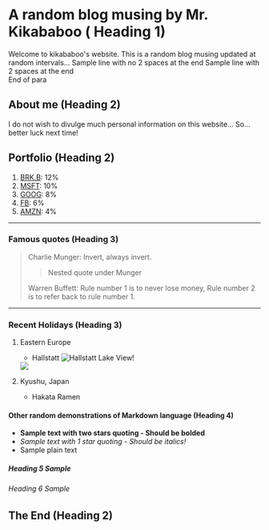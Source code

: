 # A random blog musing by Mr. Kikababoo ( Heading 1)
Welcome to kikababoo's website. This is a random blog musing updated at random intervals...
Sample line with no 2 spaces at the end
Sample line with 2 spaces at the end  
End of para

## About me (Heading 2)
I do not wish to divulge much personal information on this website... So... better luck next time!

## Portfolio (Heading 2)
1. [BRK.B][]: 12%  
2. [MSFT][]: 10%
3. [GOOG][]: 8%
4. [FB][]: 6%
5. [AMZN][]: 4%

[BRK.B]: https://www.google.com/search?q=BRK.B+share+price&oq=BRK.B+share+price&aqs=chrome..69i57.1437j0j1&sourceid=chrome&ie=UTF-8
[MSFT]: https://www.google.com/search?q=MSFT+share+price&oq=MSFT+share+price&aqs=chrome..69i57.1214j0j1&sourceid=chrome&ie=UTF-8
[GOOG]: https://www.google.com/search?q=GOOG+share+price&oq=GOOG+share+price&aqs=chrome..69i57j69i64.1023j0j1&sourceid=chrome&ie=UTF-8
[FB]: https://www.google.com/search?q=FB+share+price&oq=FB+share+price&aqs=chrome..69i57.2124j0j1&sourceid=chrome&ie=UTF-8
[AMZN]: https://www.google.com/search?q=AMZN+share+price&oq=AMZN+share+price&aqs=chrome..69i57.1253j0j1&sourceid=chrome&ie=UTF-8

***

### Famous quotes (Heading 3)
> Charlie Munger: Invert, always invert.  
>
>> Nested quote under Munger
> 
> Warren Buffett: Rule number 1 is to never lose money, Rule number 2 is to refer back to rule number 1.

---

### Recent Holidays (Heading 3)
1. Eastern Europe
    - Hallstatt
    ![Hallstatt Lake View!](https://github.com/kikababoo/website/blob/master/images/hallstatt.JPG)
    <img src="https://github.com/kikababoo/website/blob/master/images/hallstatt.JPG">

2. Kyushu, Japan
    - Hakata Ramen

#### Other random demonstrations of Markdown language (Heading 4)
- **Sample text with two stars quoting - Should be bolded**  
- *Sample text with 1 star quoting - Should be italics!*  
- Sample plain text

##### Heading 5 Sample

###### Heading 6 Sample

## The End (Heading 2)
